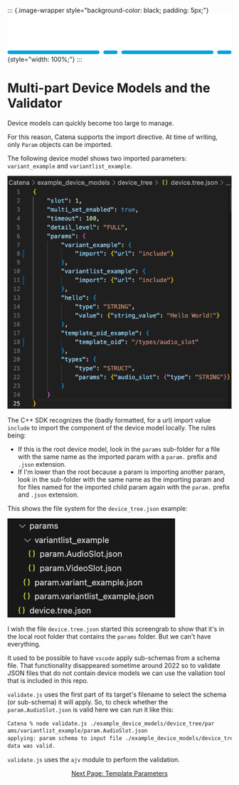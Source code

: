 ::: {.image-wrapper style="background-color: black; padding: 5px;"}
![Catena Logo](images/Catena%20Logo_PMS2191%20&%20White.png){style="width: 100%;"}
:::
# Multi-part Device Models and the Validator

Device models can quickly become too large to manage.

For this reason, Catena supports the import directive. At time of writing, only `Param` objects can be imported.

The following device model shows two imported parameters: `variant_example` and `variantlist_example`.

![alt](images/device_tree.png)

The C++ SDK recognizes the (badly formatted, for a url) import value `include` to import the component of the device model locally. The rules being:

- If this is the root device model, look in the `params` sub-folder for a file with the same name as the imported param with a `param.` prefix and `.json` extension.
- If I'm lower than the root because a param is importing another param, look in the sub-folder with the same name as the importing param and for files named for the imported child param again with the `param.` prefix and `.json` extension.

This shows the file system for the `device_tree.json` example:

![alt](images/device_tree_folder.png)

I wish the file `device.tree.json` started this screengrab to show that it's in the local root folder that contains the `params` folder. But we can't have everything.

It used to be possible to have `vscode` apply sub-schemas from a schema file. That functionality disappeared sometime around 2022 so to validate JSON files that do not contain device models we can use the valiation tool that is included in this repo.

`validate.js` uses the first part of its target's filename to select the schema (or sub-schema) it will apply. So, to check whether the `param.AudioSlot.json` is valid here we can run it like this:

```sh
Catena % node validate.js ./example_device_models/device_tree/par
ams/variantlist_example/param.AudioSlot.json
applying: param schema to input file ./example_device_models/device_tree/params/variantlist_example/param.AudioSlot.json
data was valid.
```

`validate.js` uses the `ajv` module to perform the validation.

<div style="text-align: center">

[Next Page: Template Parameters](Template.html)

</div>